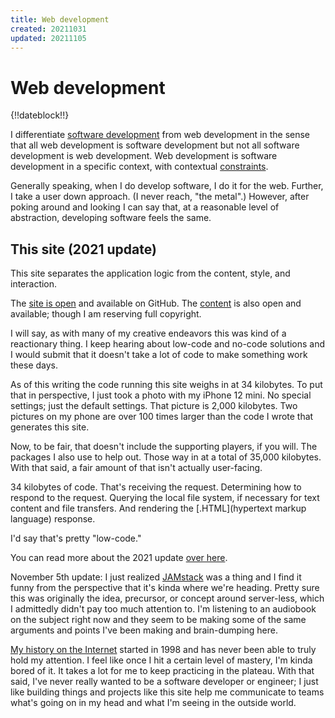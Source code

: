 ```yaml
---
title: Web development
created: 20211031
updated: 20211105
---
```


# Web development

{!!dateblock!!}

I differentiate [software development](/software-development) from web development in the sense that all web development is software development but not all software development is web development. Web development is software development in a specific context, with contextual [constraints](/web-development/on-constraints).

Generally speaking, when I do develop software, I do it for the web. Further, I take a user down approach. (I never reach, "the metal".) However, after poking around and looking I can say that, at a reasonable level of abstraction, developing software feels the same.

## This site (2021 update)

This site separates the application logic from the content, style, and interaction.

The [site is open](https://github.com/8fold/site-joshbruce.com) and available on GitHub. The [content](https://github.com/joshbruce/content-joshbruce.com) is also open and available; though I am reserving full copyright.

I will say, as with many of my creative endeavors this was kind of a reactionary thing. I keep hearing about low-code and no-code solutions and I would submit that it doesn't take a lot of code to make something work these days.

As of this writing the code running this site weighs in at 34 kilobytes. To put that in perspective, I just took a photo with my iPhone 12 mini. No special settings; just the default settings. That picture is 2,000 kilobytes. Two pictures on my phone are over 100 times larger than the code I wrote that generates this site.

Now, to be fair, that doesn't include the supporting players, if you will. The packages I also use to help out. Those way in at a total of 35,000 kilobytes. With that said, a fair amount of that isn't actually user-facing.

34 kilobytes of code. That's receiving the request. Determining how to respond to the request. Querying the local file system, if necessary for text content and file transfers. And rendering the [.HTML](hypertext markup language) response.

I'd say that's pretty "low-code."

You can read more about the 2021 update [over here](/web-development/2021-site-in-depth).

November 5th update: I just realized [JAMstack](https://jamstack.com) was a thing and I find it funny from the perspective that it's kinda where we're heading. Pretty sure this was originally the idea, precursor, or concept around server-less, which I admittedly didn't pay too much attention to. I'm listening to an audiobook on the subject right now and they seem to be making some of the same arguments and points I've been making and brain-dumping here.

[My history on the Internet](/web-development/my-history-on-the-web) started in 1998 and has never been able to truly hold my attention. I feel like once I hit a certain level of mastery, I'm kinda bored of it. It takes a lot for me to keep practicing in the plateau. With that said, I've never really wanted to be a software developer or engineer; I just like building things and projects like this site help me communicate to teams what's going on in my head and what I'm seeing in the outside world.
